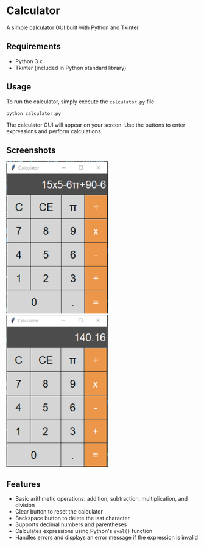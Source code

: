 # Calculator

A simple calculator GUI built with Python and Tkinter.

## Requirements

* Python 3.x
* Tkinter (included in Python standard library)

## Usage

To run the calculator, simply execute the `calculator.py` file:

```
python calculator.py
```

The calculator GUI will appear on your screen. Use the buttons to enter expressions and perform calculations.

## Screenshots

<img src="screen_shots/1.png"  height="400"/>
<img src="screen_shots/2.png"  height="400"/>

## Features

* Basic arithmetic operations: addition, subtraction, multiplication, and division
* Clear button to reset the calculator
* Backspace button to delete the last character
* Supports decimal numbers and parentheses
* Calculates expressions using Python's `eval()` function
* Handles errors and displays an error message if the expression is invalid
